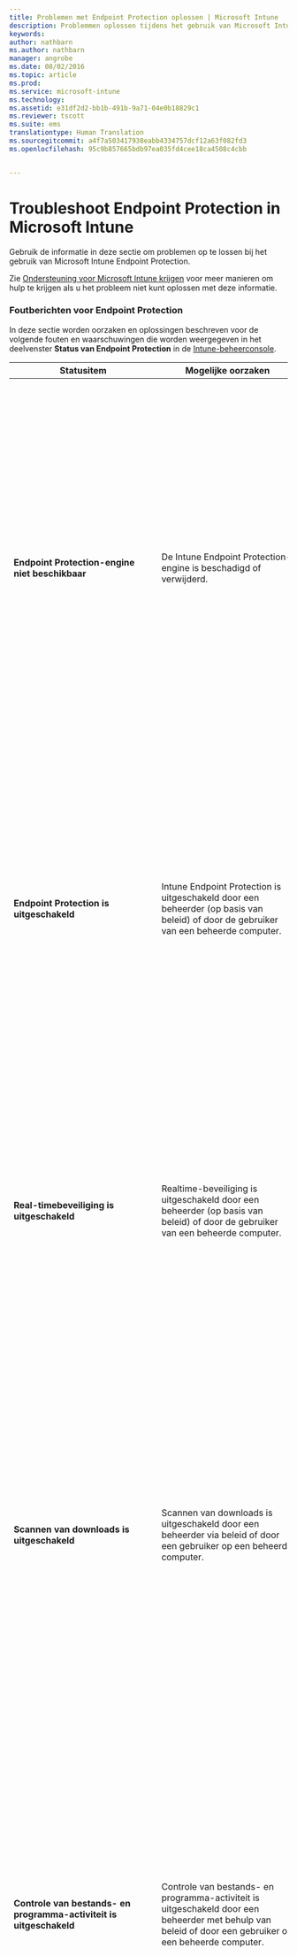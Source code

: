 ```yaml
---
title: Problemen met Endpoint Protection oplossen | Microsoft Intune
description: Problemmen oplossen tijdens het gebruik van Microsoft Intune Endpoint Protection.
keywords: 
author: nathbarn
ms.author: nathbarn
manager: angrobe
ms.date: 08/02/2016
ms.topic: article
ms.prod: 
ms.service: microsoft-intune
ms.technology: 
ms.assetid: e31df2d2-bb1b-491b-9a71-04e0b18829c1
ms.reviewer: tscott
ms.suite: ems
translationtype: Human Translation
ms.sourcegitcommit: a4f7a503417938eabb4334757dcf12a63f082fd3
ms.openlocfilehash: 95c9b857665bdb97ea035fd4cee18ca4508c4cbb


---
```


# Troubleshoot Endpoint Protection in Microsoft Intune

Gebruik de informatie in deze sectie om problemen op te lossen bij het gebruik van Microsoft Intune Endpoint Protection.

Zie [Ondersteuning voor Microsoft Intune krijgen](how-to-get-support-for-microsoft-intune.md) voor meer manieren om hulp te krijgen als u het probleem niet kunt oplossen met deze informatie.


### Foutberichten voor Endpoint Protection
In deze sectie worden oorzaken en oplossingen beschreven voor de volgende fouten en waarschuwingen die worden weergegeven in het deelvenster **Status van Endpoint Protection** in de [Intune-beheerconsole](https://manage.microsoft.com).

|Statusitem|Mogelijke oorzaken|Mogelijke oplossingen|
|---------------|--------------------|-----------------------|
|**Endpoint Protection-engine niet beschikbaar**|De Intune Endpoint Protection-engine is beschadigd of verwijderd.|Als de Intune Endpoint Protection-engine is beschadigd, kunt u proberen om de software bij te werken of deze opnieuw te installeren.<br /><br />Als u een onmiddellijke update wilt afdwingen, kiest u in de Endpoint Protection-clientsoftware **Bijwerken** (in de taakbalk op beheerde computers).<br /><br />Als de engine niet kan worden bijgewerkt, moet u de Engine Protection-engine opnieuw installeren.<br /><br />Zoek in de lijst met geïnstalleerde programma's in het Configuratiescherm op de beheerde computer **Microsoft Intune Endpoint Protection-agent** en verwijder de toepassing.<br /><br />Tijdens de volgende updatesynchronisatie detecteert de Microsoft Online Management-updatebeheerder het ontbrekende programma en installeert het opnieuw op het geplande installatietijdstip.|
|**Endpoint Protection is uitgeschakeld**|Intune Endpoint Protection is uitgeschakeld door een beheerder (op basis van beleid) of door de gebruiker van een beheerde computer.|Als Endpoint Protection is uitgeschakeld, kunt u deze functie inschakelen via de [Intune-beheerconsole](https://manage.microsoft.com) of vanaf een beheerde computer. Voer een van de volgende handelingen uit:<br /><br />Als u Endpoint Protection wilt inschakelen via de [Intune-beheerconsole](https://manage.microsoft.com), opent u de werkruimte **Beleid** en wijzigt u in het beleid dat van toepassing is op de computer, de instelling **Endpoint Protection inschakelen**.<br /><br />Of<br /><br />Als u Endpoint Protection wilt inschakelen vanaf een beheerde computer, start u de Intune Endpoint Protection-client vanuit het systeemvak, waarna u wordt gevraagd of u Endpoint Protection wilt inschakelen.|
|**Real-timebeveiliging is uitgeschakeld**|Realtime-beveiliging is uitgeschakeld door een beheerder (op basis van beleid) of door de gebruiker van een beheerde computer.|Als realtime-beveiliging is uitgeschakeld, kunt u deze functie inschakelen via de [Intune-beheerconsole](https://manage.microsoft.com) of vanaf een beheerde computer. Voer een van de volgende handelingen uit:<br /><br />Als u realtime-beveiliging wilt inschakelen via de [Intune-beheerconsole](https://manage.microsoft.com), opent u de werkruimte **Beleid** en wijzigt u in het beleid dat van toepassing is op de computer, de instelling **Realtime-beveiliging inschakelen** in **Ja**.<br /><br />Of<br /><br />Als u realtime-beveiliging wilt inschakelen vanaf een beheerde computer, start u de Endpoint Protection-clientsoftware vanuit het systeemvak. U wordt dan gevraagd om real-timebeveiliging in te schakelen.|
|**Scannen van downloads is uitgeschakeld**|Scannen van downloads is uitgeschakeld door een beheerder via beleid of door een gebruiker op een beheerde computer.|Als het scannen van downloads is uitgeschakeld, kunt u dit inschakelen via de [Intune-beheerconsole](https://manage.microsoft.com) of vanaf een beheerde computer. Voer een van de volgende handelingen uit:<br /><br />Als u het scannen van downloads wilt inschakelen via de [Intune-beheerconsole](https://manage.microsoft.com), opent u de werkruimte **Beleid** en wijzigt u in het beleid dat van toepassing is op de computer, de instelling **Alle downloads scannen** in **Ja**.<br /><br />Of<br /><br />Als u het scannen van downloads wilt inschakelen vanaf een beheerde computer, start u de Endpoint Protection-clientsoftware vanuit het systeemvak. Kies op het tabblad **Instellingen** de optie **Realtime-beveiliging**, schakel het selectievakje **Alle downloads scannen** in en klik vervolgens op **Wijzigingen opslaan**.|
|**Controle van bestands- en programma-activiteit is uitgeschakeld**|Controle van bestands- en programma-activiteit is uitgeschakeld door een beheerder met behulp van beleid of door een gebruiker op een beheerde computer.|Als de bewaking van bestands- en programma-activiteiten is uitgeschakeld, kunt u dit inschakelen via de [Intune-beheerconsole](https://manage.microsoft.com) of vanaf een beheerde computer. Voer een van de volgende handelingen uit:<br /><br />Als u de bewaking van bestands- en programma-activiteiten wilt inschakelen via de [Intune-beheerconsole](https://manage.microsoft.com), opent u de werkruimte **Beleid** en wijzigt u in het beleid dat van toepassing is op de computer, de instelling **Bestands- en programma-activiteit op computers bewaken** in **Ja**.<br /><br />Of<br /><br />Als u de bewaking van bestands- en programma-activiteiten wilt inschakelen vanaf een beheerde computer, start u de Endpoint Protection-clientsoftware vanuit het systeemvak. Kies het tabblad **Instellingen**, kies **Realtime-beveiliging**, schakel het selectievakje **Bestands- en programma-activiteit op computers bewaken** in en klik vervolgens op **Wijzigingen opslaan**.|
|**Gedragscontrole is uitgeschakeld**|Gedragscontrole is uitgeschakeld door een beheerder (op basis van beleid) of door de gebruiker van een beheerde computer.|Als gedragscontrole is uitgeschakeld, kunt u dit inschakelen via de [Intune-beheerconsole](https://manage.microsoft.com) of vanaf een beheerde computer. Voer een van de volgende handelingen uit:<br /><br />Als u gedragscontrole wilt inschakelen via de [Intune-beheerconsole](https://manage.microsoft.com), opent u de werkruimte **Beleid**, wijzigt u in het beleid dat van toepassing is op de computer, de instelling **Gedragscontrole inschakelen** in **Ja** en start u de beheerde computer opnieuw op.<br /><br />Of<br /><br />Als u gedragscontrole wilt inschakelen vanaf een beheerde computer, start u de Endpoint Protection-clientsoftware vanuit het systeemvak. Kies het tabblad **Instellingen**, kies **Realtime-beveiliging**, schakel het selectievakje **Gedragscontrole inschakelen** in en kies vervolgens **Wijzigingen opslaan**. Start vervolgens de computer opnieuw op.|
|**Scannen van scripts is uitgeschakeld**|Het scannen van scripts is uitgeschakeld door een beheerder (op basis van beleid) of door de gebruiker van een beheerde computer.|Als het scannen van scripts is uitgeschakeld, kunt u dit inschakelen via de [Intune-beheerconsole](https://manage.microsoft.com) of vanaf een beheerde computer. Voer een van de volgende handelingen uit:<br /><br />Als u het scannen van scripts wilt inschakelen via de [Intune-beheerconsole](https://manage.microsoft.com), opent u de werkruimte **Beleid** en wijzigt u in het beleid dat van toepassing is op de computer, de instelling **Bewaken van scripts instellen** in **Ja**.<br /><br />Of<br /><br />Als u het scannen van scripts wilt inschakelen vanaf een beheerde computer, start u de Endpoint Protection-clientsoftware vanuit het systeemvak. Kies het tabblad **Instellingen**, kies **Realtime-beveiliging**, schakel het selectievakje **Bewaken van scripts instellen** in en kies vervolgens **Wijzigingen opslaan**.|
|**Netwerkinspectiesysteem is uitgeschakeld**|Het netwerkinspectiesysteem is uitgeschakeld door een beheerder met behulp van beleid of door een gebruiker op een beheerde computer.|Als het netwerkinspectiesysteem is uitgeschakeld, kunt u dit inschakelen via de [Intune-beheerconsole](https://manage.microsoft.com) of vanaf een beheerde computer. Voer een van de volgende handelingen uit:<br /><br />Als u het netwerkinspectiesysteem wilt inschakelen via de [Intune-beheerconsole](https://manage.microsoft.com), opent u de werkruimte **Beleid**, wijzigt u in het beleid dat van toepassing is op de computer, de instelling **Netwerkinspectiesysteem inschakelen** in **Ja** en start u de beheerde computer opnieuw op.<br /><br />Of<br /><br />Als u het netwerkinspectiesysteem wilt inschakelen vanaf een beheerde computer, start u de Endpoint Protection-clientsoftware vanuit het systeemvak. Kies het tabblad **Instellingen**, kies **Realtime-beveiliging**, schakel het selectievakje **Netwerkinspectiesysteem inschakelen** in en kies vervolgens **Wijzigingen opslaan**. Start de computer opnieuw op.|
|**De malware-definities zijn verouderd**|De computer is mogelijk langere tijd losgekoppeld geweest van internet en de definities van schadelijke software zijn mogelijk nog niet bijgewerkt. Deze status wordt weergegeven als de malware-definities op de computer langer dan 14 dagen niet zijn bijgewerkt.|Als de malware-definities verouderd zijn, kunt u de definities bijwerken via de [Intune-beheerconsole](https://manage.microsoft.com) of vanaf de beheerde computer.<br /><br />Zie het onderwerp [Help Windows-pc's beveiligen met Endpoint Protection voor Microsoft Intune](/intune/deploy-use/help-secure-windows-pcs-with-endpoint-protection-for-microsoft-intune) voor meer informatie.|
|**Volledige scan is achterstallig**|Het is 14 dagen geleden dat een volledige scan is voltooid. Dit kan zijn omdat een computer opnieuw is opgestart tijdens een volledige scan.|Als een volledige scan achterstallig is, kunt u een eenmalige volledige scan uitvoeren of terugkerende volledige scans plannen via de [Intune-beheerconsole](https://manage.microsoft.com) met behulp van de informatie in het onderwerp [Algemene beheertaken voor Windows-pc's met de Microsoft Intune-computerclient](/intune/deploy-use/common-windows-pc-management-tasks-with-the-microsoft-intune-computer-client).|
|**Snelle scan is achterstallig**|Het is 14 dagen geleden dat een snelle scan is voltooid. Dit kan zijn veroorzaakt door een herstart tijdens een snelle scan.|Als een snelle scan achterstallig is, kunt u een eenmalige snelle scan uitvoeren of terugkerende snelle scans plannen via de [Intune-beheerconsole](https://manage.microsoft.com) met behulp van de informatie in het onderwerp [Algemene beheertaken voor Windows-pc's met de Microsoft Intune-computerclient](/intune/deploy-use/common-windows-pc-management-tasks-with-the-microsoft-intune-computer-client).|
|**Er wordt een andere eindpuntbeveiligingstoepassing uitgevoerd**|Er wordt een andere eindpuntbeveiligingstoepassing uitgevoerd en de computer is in orde.|Als er een andere eindpuntbeveiligingstoepassing is geïnstalleerd en deze toepassing door Intune wordt gedetecteerd, schakelt Endpoint Protection zichzelf automatisch uit. Als Intune de andere eindpuntbeveiligingstoepassing niet detecteert, blijft Endpoint Protection ingeschakeld. Zie [Help Windows-pc's beveiligen met Endpoint Protection voor Microsoft Intune](/intune/deploy-use/help-secure-windows-pcs-with-endpoint-protection-for-microsoft-intune) voor meer informatie.|

### Volgende stappen
Als deze informatie over probleemoplossing u niet heeft geholpen, kunt u contact opnemen met Microsoft Ondersteuning zoals is beschreven in [Ondersteuning voor Microsoft Intune krijgen](how-to-get-support-for-microsoft-intune.md).



<!--HONumber=Oct16_HO4-->


